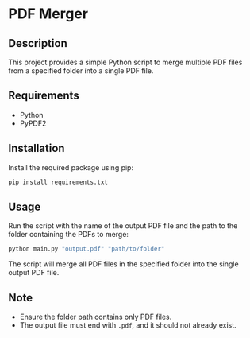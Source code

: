 # PDF Merger

## Description

This project provides a simple Python script to merge multiple PDF files from a specified folder into a single PDF file.

## Requirements

- Python
- PyPDF2

## Installation

Install the required package using pip:

```sh
pip install requirements.txt
```

## Usage

Run the script with the name of the output PDF file and the path to the folder containing the PDFs to merge:

```sh
python main.py "output.pdf" "path/to/folder"
```

The script will merge all PDF files in the specified folder into the single output PDF file.

## Note

- Ensure the folder path contains only PDF files.
- The output file must end with `.pdf`, and it should not already exist.
